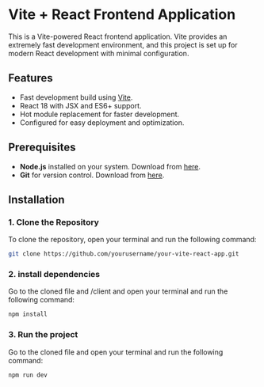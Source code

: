 # Vite + React Frontend Application

This is a Vite-powered React frontend application. Vite provides an extremely fast development environment, and this project is set up for modern React development with minimal configuration.

## Features
- Fast development build using [Vite](https://vitejs.dev/).
- React 18 with JSX and ES6+ support.
- Hot module replacement for faster development.
- Configured for easy deployment and optimization.


## Prerequisites

- **Node.js** installed on your system. Download from [here](https://nodejs.org/).
- **Git** for version control. Download from [here](https://git-scm.com/).

## Installation

### 1. Clone the Repository
To clone the repository, open your terminal and run the following command:

```bash
git clone https://github.com/yourusername/your-vite-react-app.git
```
### 2. install dependencies
Go to the cloned file and /client and open your terminal and run the following command:

```bash
npm install
```

### 3. Run the project
Go to the cloned file and open your terminal and run the following command:

```bash
npm run dev
```




